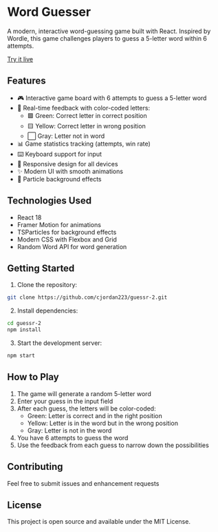 # Word Guesser

A modern, interactive word-guessing game built with React. Inspired by Wordle, this game challenges players to guess a 5-letter word within 6 attempts.

[Try it live](https://cjordan223.github.io/guessr-2/)

## Features

- 🎮 Interactive game board with 6 attempts to guess a 5-letter word
- 🎯 Real-time feedback with color-coded letters:
  - 🟩 Green: Correct letter in correct position
  - 🟨 Yellow: Correct letter in wrong position
  - ⬜ Gray: Letter not in word
- 📊 Game statistics tracking (attempts, win rate)
- ⌨️ Keyboard support for input
- 📱 Responsive design for all devices
- ✨ Modern UI with smooth animations
- 🌟 Particle background effects

## Technologies Used

- React 18
- Framer Motion for animations
- TSParticles for background effects
- Modern CSS with Flexbox and Grid
- Random Word API for word generation

## Getting Started

1. Clone the repository:
```bash
git clone https://github.com/cjordan223/guessr-2.git
```

2. Install dependencies:
```bash
cd guessr-2
npm install
```

3. Start the development server:
```bash
npm start
```



## How to Play

1. The game will generate a random 5-letter word
2. Enter your guess in the input field
3. After each guess, the letters will be color-coded:
   - Green: Letter is correct and in the right position
   - Yellow: Letter is in the word but in the wrong position
   - Gray: Letter is not in the word
4. You have 6 attempts to guess the word
5. Use the feedback from each guess to narrow down the possibilities

## Contributing

Feel free to submit issues and enhancement requests

## License

This project is open source and available under the MIT License.
